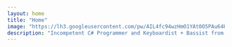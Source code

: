 ```yaml
---
layout: home
title: "Home"
image: "https://lh3.googleusercontent.com/pw/AIL4fc94wzHmO1YAt0O5PAu64HGkxwo4_o24XXZQnrOAi7XZ9Uh6vWvFX05y1POs_TEAUNJAYF1eOK0YBuNG2jWSBN4QJd4m886mJL8HxTZTQwMu9p1Q4tHfNCMqMXKqO0bGVYrldaMNCqkoY1AcZ__98zp2XQCfzzuxxBZME4pdNMZHja0reMY1M5LUdj4p4hxpYvLVRQDSwDTMXe-DSRjywtasOMV0ihXVM51PMdmoRbx1nypfyRqBSF0JOq5ONTleL9SGAqR8XJjBIxduRcwBBwVnHYkiKbgUoZZ9cnTiiFhVdBiz4kB_UssiJhJohXmCks9z61FsI0HybMICemdN-42Faoihy9dxeXbuafaoZGKFqBz0hgHFSIM9t0jsAtzggZcV_NSJD-jFOwwgqd487G0fTyOPbBOvsjIIBOSGlrv5WLdLqN0_SijgkOJRJyes0a4QklIsBzcxBl_PqMp0kVW3LEbCcb8su7t4hog1mbIxWHen3AagKW0srDJHGtZ6EjLf9nVO-gRlfht2PyrYmU5jpdDMUhFVsTtyTe0629uUlfAZmFCu_XulvwlcdR5c6fTqHSNbIoHsh73yElmzsWNEsV6gBZEXbX7vYxPF3_MBgF6DSf4BP5TI6WXAW_gUZGgo9W1gxRxSWfhqwyTUDbzx3V4P2yipNkeZRDw2h2Hc_MUhJTpiQpobXT0IBgM6n0vlA74-YzxJroi9LltazqNj_urXmyUsEXbZzFdJz_SUEQQU63XRA51VjrrhJKdNAJTMTJDyLAjZVJV1HDgndfObdMpK_7xGuyLi2-Id6ZKfafb6JRZAly1t-mwlkUqcCoGM-yNXMtsBGmgnkFhh6eI_Yv1W7mevJtryqHSGysIvmJtUOO5S23sQil3wEtndapMSzvy5OcoOehuualo6jGd777AF15IdbfkeNVOC6Bxb85_CHH68YHItfoY=w990-h990-s-no?authuser=0"
description: "Incompetent C# Programmer and Keyboardist + Bassist from Harare. Currently an unfortunate medical student at UZ and pretends to exercise at times."
---
```




